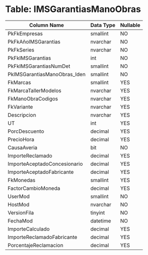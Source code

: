 # Table: IMSGarantiasManoObras

| Column Name | Data Type | Nullable |
|-------------|-----------|----------|
| PkFkEmpresas | smallint | NO |
| PkFkAñoIMSGarantias | nvarchar | NO |
| PkFkSeries | nvarchar | NO |
| PkFkIMSGarantias | int | NO |
| PkFkIMSGarantiasNumDet | smallint | NO |
| PkIMSGarantiasManoObras_Iden | smallint | NO |
| FkMarcas | smallint | YES |
| FkMarcaTallerModelos | nvarchar | YES |
| FkManoObraCodigos | nvarchar | YES |
| FkVariante | nvarchar | YES |
| Descripcion | nvarchar | YES |
| UT | int | YES |
| PorcDescuento | decimal | YES |
| PrecioHora | decimal | YES |
| CausaAveria | bit | NO |
| ImporteReclamado | decimal | YES |
| ImporteAceptadoConcesionario | decimal | YES |
| ImporteAceptadoFabricante | decimal | YES |
| FkMonedas | smallint | YES |
| FactorCambioMoneda | decimal | YES |
| UserMod | smallint | NO |
| HostMod | nvarchar | NO |
| VersionFila | tinyint | NO |
| FechaMod | datetime | NO |
| ImporteCalculado | decimal | YES |
| ImporteReclamadoFabricante | decimal | YES |
| PorcentajeReclamacion | decimal | YES |
